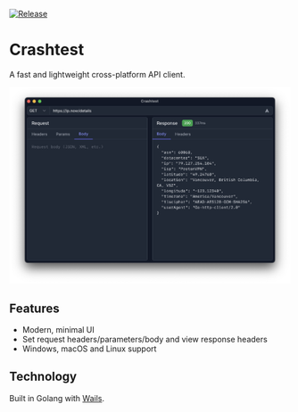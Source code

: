 [![Release](https://github.com/gomarcd/crashtest/workflows/Release/badge.svg)](https://github.com/gomarcd/crashtest/actions/workflows/release.yml)

# Crashtest

A fast and lightweight cross-platform API client.

![Crashtest screenshot](screenshot.png)

## Features

- Modern, minimal UI
- Set request headers/parameters/body and view response headers
- Windows, macOS and Linux support

## Technology

Built in Golang with [Wails](https://wails.io).